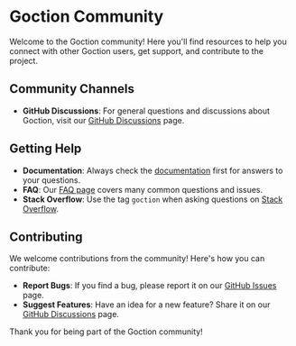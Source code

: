 # Goction Community

Welcome to the Goction community! Here you'll find resources to help you connect with other Goction users, get support, and contribute to the project.

## Community Channels

- **GitHub Discussions**: For general questions and discussions about Goction, visit our [GitHub Discussions](https://github.com/goction/goction/discussions) page.

## Getting Help

- **Documentation**: Always check the [documentation](/guide/) first for answers to your questions.
- **FAQ**: Our [FAQ page](/faq.html) covers many common questions and issues.
- **Stack Overflow**: Use the tag `goction` when asking questions on [Stack Overflow](https://stackoverflow.com/questions/tagged/goction).

## Contributing

We welcome contributions from the community! Here's how you can contribute:

- **Report Bugs**: If you find a bug, please report it on our [GitHub Issues](https://github.com/goction/goction/issues) page.
- **Suggest Features**: Have an idea for a new feature? Share it on our [GitHub Discussions](https://github.com/goction/goction/discussions) page.


Thank you for being part of the Goction community!

<FeedbackComponent/>
